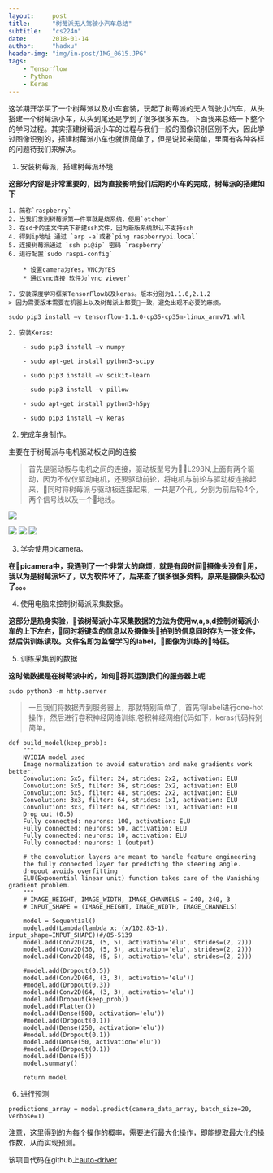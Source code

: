 ```yaml
---
layout:     post
title:      "树莓派无人驾驶小汽车总结"
subtitle:   "cs224n"
date:       2018-01-14
author:     "hadxu"
header-img: "img/in-post/IMG_0615.JPG"
tags:
    - Tensorflow
    - Python
    - Keras
---
```


这学期开学买了一个树莓派以及小车套装，玩起了树莓派的无人驾驶小汽车，从头搭建一个树莓派小车，从头到尾还是学到了很多很多东西。下面我来总结一下整个的学习过程。其实搭建树莓派小车的过程与我们一般的图像识别区别不大，因此学过图像识别的，搭建树莓派小车也就很简单了，但是说起来简单，里面有各种各样的问题待我们来解决。

1. 安装树莓派，搭建树莓派环境

**这部分内容是非常重要的，因为直接影响我们后期的小车的完成，树莓派的搭建如下**

    1. 简称`raspberry`
    2. 当我们拿到树莓派第一件事就是烧系统，使用`etcher`
    3. 在sd卡的主文件夹下新建ssh文件，因为新版系统默认不支持ssh
    4. 得到ip地址 通过 `arp -a`或者`ping raspberrypi.local`
    5. 连接树莓派通过 `ssh pi@ip` 密码 `raspberry`
    6. 进行配置`sudo raspi-config`
        
        * 设置camera为Yes，VNC为YES
        * 通过vnc连接 软件为`vnc viewer`

    7. 安装深度学习框架TensorFlow以及keras。版本分别为1.1.0,2.1.2
    > 因为需要版本需要在机器上以及树莓派上都要一致，避免出现不必要的麻烦。

```
sudo pip3 install –v tensorflow-1.1.0-cp35-cp35m-linux_armv71.whl

2. 安装Keras:

    - sudo pip3 install –v numpy

    - sudo apt-get install python3-scipy

    - sudo pip3 install –v scikit-learn

    - sudo pip3 install –v pillow

    - sudo apt-get install python3-h5py

    - sudo pip3 install –v keras
```

2. 完成车身制作。

主要在于树莓派与电机驱动板之间的连接

> 首先是驱动板与电机之间的连接，驱动板型号为L298N,上面有两个驱动，因为不仅仅驱动电机，还要驱动前轮，将电机与前轮与驱动板连接起来，同时将树莓派与驱动板连接起来，一共是7个孔，分别为前后轮4个，两个信号线以及一个地线。

![](/img/IMG_0615.JPG)

![](/img/IMG_0616.JPG)
![](/img/IMG_0617.JPG)
![](/img/IMG_0618.JPG)


3. 学会使用picamera。

**在picamera中，我遇到了一个非常大的麻烦，就是有段时间摄像头没有用，我以为是树莓派坏了，以为软件坏了，后来查了很多很多资料，原来是摄像头松动了。。。**

4. 使用电脑来控制树莓派采集数据。

**这部分是热身实验，该树莓派小车采集数据的方法为使用w,a,s,d控制树莓派小车的上下左右，同时将键盘的信息以及摄像头拍到的信息同时存为一张文件，然后供训练读取。文件名即为监督学习的label，图像为训练的特征。**

5. 训练采集到的数据

**这时候数据是在树莓派中的，如何将其运到我们的服务器上呢**

```
sudo python3 -m http.server
```

> 一旦我们将数据弄到服务器上，那就特别简单了，首先将label进行one-hot操作，然后进行卷积神经网络训练,卷积神经网络代码如下，keras代码特别简单。

```
def build_model(keep_prob):
    """
    NVIDIA model used
    Image normalization to avoid saturation and make gradients work better.
    Convolution: 5x5, filter: 24, strides: 2x2, activation: ELU
    Convolution: 5x5, filter: 36, strides: 2x2, activation: ELU
    Convolution: 5x5, filter: 48, strides: 2x2, activation: ELU
    Convolution: 3x3, filter: 64, strides: 1x1, activation: ELU
    Convolution: 3x3, filter: 64, strides: 1x1, activation: ELU
    Drop out (0.5)
    Fully connected: neurons: 100, activation: ELU
    Fully connected: neurons: 50, activation: ELU
    Fully connected: neurons: 10, activation: ELU
    Fully connected: neurons: 1 (output)

    # the convolution layers are meant to handle feature engineering
    the fully connected layer for predicting the steering angle.
    dropout avoids overfitting
    ELU(Exponential linear unit) function takes care of the Vanishing gradient problem. 
    """
    # IMAGE_HEIGHT, IMAGE_WIDTH, IMAGE_CHANNELS = 240, 240, 3
    # INPUT_SHAPE = (IMAGE_HEIGHT, IMAGE_WIDTH, IMAGE_CHANNELS)
    
    model = Sequential()
    model.add(Lambda(lambda x: (x/102.83-1), input_shape=INPUT_SHAPE))#/85-5139
    model.add(Conv2D(24, (5, 5), activation='elu', strides=(2, 2)))
    model.add(Conv2D(36, (5, 5), activation='elu', strides=(2, 2)))
    model.add(Conv2D(48, (5, 5), activation='elu', strides=(2, 2)))

    #model.add(Dropout(0.5))
    model.add(Conv2D(64, (3, 3), activation='elu'))
    #model.add(Dropout(0.3))
    model.add(Conv2D(64, (3, 3), activation='elu'))
    model.add(Dropout(keep_prob))
    model.add(Flatten())
    model.add(Dense(500, activation='elu'))
    #model.add(Dropout(0.1))
    model.add(Dense(250, activation='elu'))
    #model.add(Dropout(0.1))
    model.add(Dense(50, activation='elu'))
    #model.add(Dropout(0.1))
    model.add(Dense(5))
    model.summary()

    return model
```

6. 进行预测

```
predictions_array = model.predict(camera_data_array, batch_size=20, verbose=1)
```
注意，这里得到的为每个操作的概率，需要进行最大化操作，即能提取最大化的操作数，从而实现预测。

该项目代码在github上[auto-driver](https://github.com/HadXu/auto-drive)


